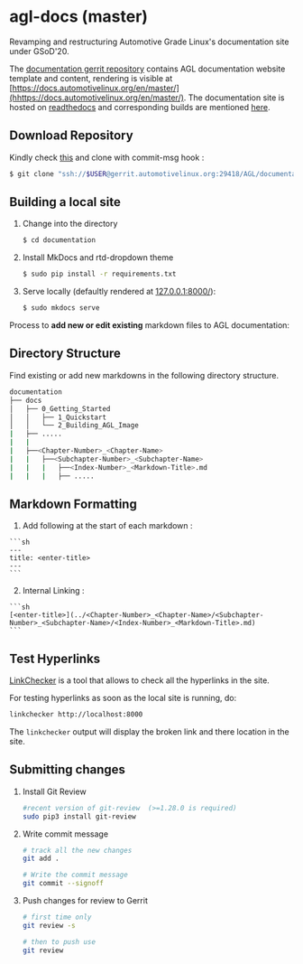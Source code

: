 # agl-docs (master)
Revamping and restructuring Automotive Grade Linux's documentation site under
GSoD'20.

The [documentation gerrit
repository](https://gerrit.automotivelinux.org/gerrit/admin/repos/AGL/documentation)
contains AGL documentation website template and content, rendering is visible at
[https://docs.automotivelinux.org/en/master/](hhttps://docs.automotivelinux.org/en/master/).
The documentation site is hosted on
[readthedocs](https://readthedocs.org/projects/automotivegradelinux/) and
corresponding builds are mentioned
[here](https://readthedocs.org/projects/automotivegradelinux/builds/).

## Download Repository

Kindly check [this](https://wiki.automotivelinux.org/agl-distro/contributing)
and clone with commit-msg hook :

```sh
$ git clone "ssh://$USER@gerrit.automotivelinux.org:29418/AGL/documentation" && scp -p -P 29418 $USER@gerrit.automotivelinux.org:hooks/commit-msg "documentation/.git/hooks/"
```

## Building a local site

1. Change into the directory

    ```sh
    $ cd documentation
    ```

2. Install MkDocs and rtd-dropdown theme

    ```sh
    $ sudo pip install -r requirements.txt
    ```

3. Serve locally (defaultly rendered at [127.0.0.1:8000/](127.0.0.1:8000/)):

    ```sh
    $ sudo mkdocs serve
    ```

Process to **add new or edit existing** markdown files to AGL documentation:

## Directory Structure

Find existing or add new markdowns in the following directory structure.

```sh
documentation
├── docs
│   ├── 0_Getting_Started
│   │   ├── 1_Quickstart
│   │   └── 2_Building_AGL_Image
|   ├── .....
|   |
|   ├──<Chapter-Number>_<Chapter-Name>
|   |   ├──<Subchapter-Number>_<Subchapter-Name>
|   |   |   ├──<Index-Number>_<Markdown-Title>.md
|   |   |   ├── .....
```

## Markdown Formatting

  1. Add following at the start of each markdown :

    ```sh
    ---
    title: <enter-title>
    ---
    ```

  2. Internal Linking :

    ```sh
    [<enter-title>](../<Chapter-Number>_<Chapter-Name>/<Subchapter-Number>_<Subchapter-Name>/<Index-Number>_<Markdown-Title>.md)
    ```

## Test Hyperlinks

[LinkChecker](https://wummel.github.io/linkchecker/) is a tool that allows to
check all the hyperlinks in the site.

For testing hyperlinks as soon as the local site is running, do:

```sh
linkchecker http://localhost:8000
```

The ```linkchecker``` output will display the broken link and there location in
the site.


## Submitting changes

1. Install Git Review

    ```sh
    #recent version of git-review  (>=1.28.0 is required)
    sudo pip3 install git-review 
    ```

2. Write commit message

    ```sh
    # track all the new changes
    git add .

    # Write the commit message
    git commit --signoff
    ```

3. Push changes for review to Gerrit

    ```sh
    # first time only
    git review -s

    # then to push use
    git review
    ```

